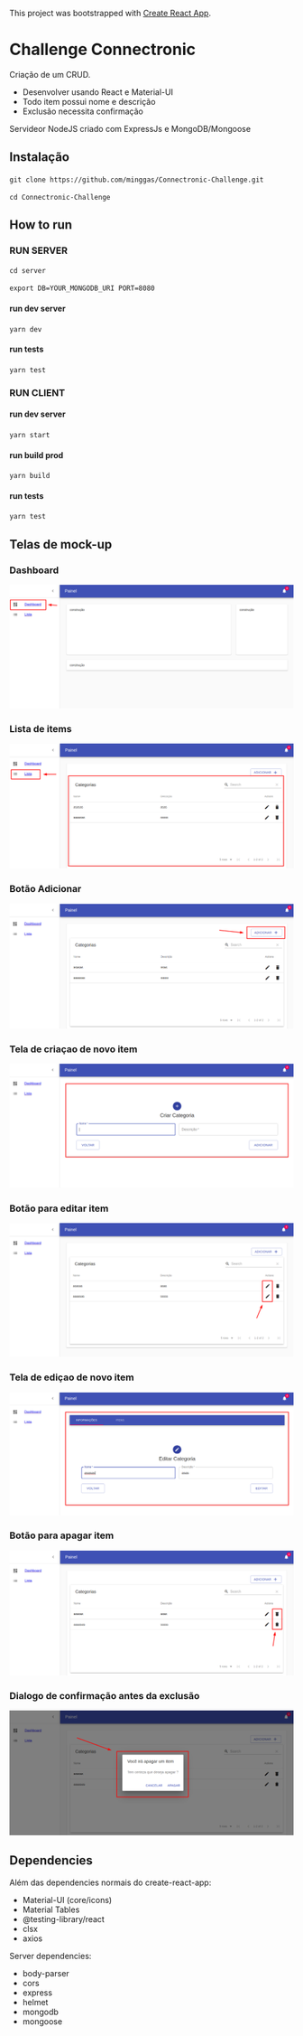 This project was bootstrapped with [Create React App](https://github.com/facebook/create-react-app).

# Challenge Connectronic

Criação de um CRUD.
* Desenvolver usando React e Material-UI 
* Todo item possui nome e descrição
* Exclusão necessita confirmação

Servideor NodeJS criado com ExpressJs e MongoDB/Mongoose

## Instalação

`git clone https://github.com/minggas/Connectronic-Challenge.git`

`cd Connectronic-Challenge`

## How to run

### RUN SERVER
`cd server`

`export DB=YOUR_MONGODB_URI PORT=8080`

#### run dev server
`yarn dev`

#### run tests
`yarn test`

### RUN CLIENT
#### run dev server
`yarn start`

#### run build prod
`yarn build`

#### run tests
`yarn test`

## Telas de mock-up

### Dashboard 

![alt text](https://github.com/Wellers0n/Connectronic-Challenge/raw/master/img/dashboard.png "Dashboard view")

### Lista de items

![alt text](https://github.com/Wellers0n/Connectronic-Challenge/raw/master/img/lista.png "Add Button")

### Botão Adicionar

![alt text](https://github.com/Wellers0n/Connectronic-Challenge/raw/master/img/add.png "Add Button")

### Tela de criaçao de novo item

![alt text](https://github.com/Wellers0n/Connectronic-Challenge/raw/master/img/additem.png "Add Button")

### Botão para editar item

![alt text](https://github.com/Wellers0n/Connectronic-Challenge/raw/master/img/editar.png "Add Button")

### Tela de ediçao de novo item

![alt text](https://github.com/Wellers0n/Connectronic-Challenge/raw/master/img/editaitem.png "Add Button")

### Botão para apagar item
![alt text](https://github.com/Wellers0n/Connectronic-Challenge/raw/master/img/deleteitem.png "Add Button")

### Dialogo de confirmação antes da exclusão

![alt text](https://github.com/Wellers0n/Connectronic-Challenge/raw/master/img/apagar.png "Add Button")

## Dependencies

Além das dependencies normais do create-react-app:
* Material-UI (core/icons)
* Material Tables
* @testing-library/react
* clsx
* axios

Server dependencies:
* body-parser
* cors
* express
* helmet
* mongodb
* mongoose